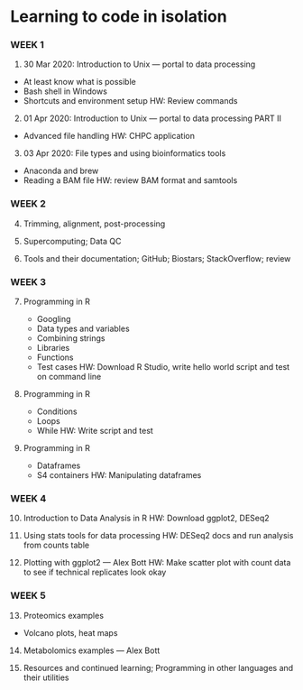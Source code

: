 # Learning to code in isolation

### WEEK 1

1. 30 Mar 2020: Introduction to Unix — portal to data processing 
- At least know what is possible 
- Bash shell in Windows 
- Shortcuts and environment setup 
HW: Review commands

2. 01 Apr 2020: Introduction to Unix — portal to data processing PART II
- Advanced file handling
HW: CHPC application

3. 03 Apr 2020:  File types and using bioinformatics tools
- Anaconda and brew 
- Reading a BAM file
HW: review BAM format and samtools


### WEEK 2

4. Trimming, alignment, post-processing

5. Supercomputing; Data QC

6. Tools and their documentation; GitHub; Biostars; StackOverflow; review


### WEEK 3 

7. Programming in R 
	- Googling 	
	- Data types and variables 
	- Combining strings 
	- Libraries 
	- Functions 
	- Test cases 
HW: Download R Studio, write hello world script and test on command line 

8. Programming in R 
	- Conditions 
	- Loops 
	- While 
HW: Write script and test 

9. Programming in R 
	- Dataframes 
	- S4 containers
HW: Manipulating dataframes 



### WEEK 4

10. Introduction to Data Analysis in R 
HW: Download ggplot2, DESeq2 

11. Using stats tools for data processing 
HW: DESeq2 docs and run analysis from counts table  

12. Plotting with ggplot2 
— Alex Bott
HW: Make scatter plot with count data to see if technical replicates look okay



### WEEK 5 

13. Proteomics examples
- Volcano plots, heat maps 

14. Metabolomics examples
— Alex Bott

15. Resources and continued learning; Programming in other languages and their utilities


